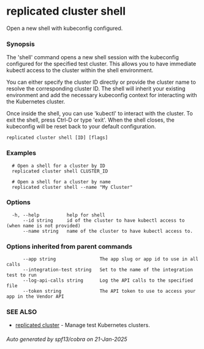# replicated cluster shell

Open a new shell with kubeconfig configured.

### Synopsis

The 'shell' command opens a new shell session with the kubeconfig configured for the specified test cluster. This allows you to have immediate kubectl access to the cluster within the shell environment.

You can either specify the cluster ID directly or provide the cluster name to resolve the corresponding cluster ID. The shell will inherit your existing environment and add the necessary kubeconfig context for interacting with the Kubernetes cluster.

Once inside the shell, you can use 'kubectl' to interact with the cluster. To exit the shell, press Ctrl-D or type 'exit'. When the shell closes, the kubeconfig will be reset back to your default configuration.

```
replicated cluster shell [ID] [flags]
```

### Examples

```
  # Open a shell for a cluster by ID
  replicated cluster shell CLUSTER_ID

  # Open a shell for a cluster by name
  replicated cluster shell --name "My Cluster"
```

### Options

```
  -h, --help          help for shell
      --id string     id of the cluster to have kubectl access to (when name is not provided)
      --name string   name of the cluster to have kubectl access to.
```

### Options inherited from parent commands

```
      --app string                The app slug or app id to use in all calls
      --integration-test string   Set to the name of the integration test to run
      --log-api-calls string      Log the API calls to the specified file
      --token string              The API token to use to access your app in the Vendor API
```

### SEE ALSO

* [replicated cluster](replicated_cluster.md)	 - Manage test Kubernetes clusters.

###### Auto generated by spf13/cobra on 21-Jan-2025
